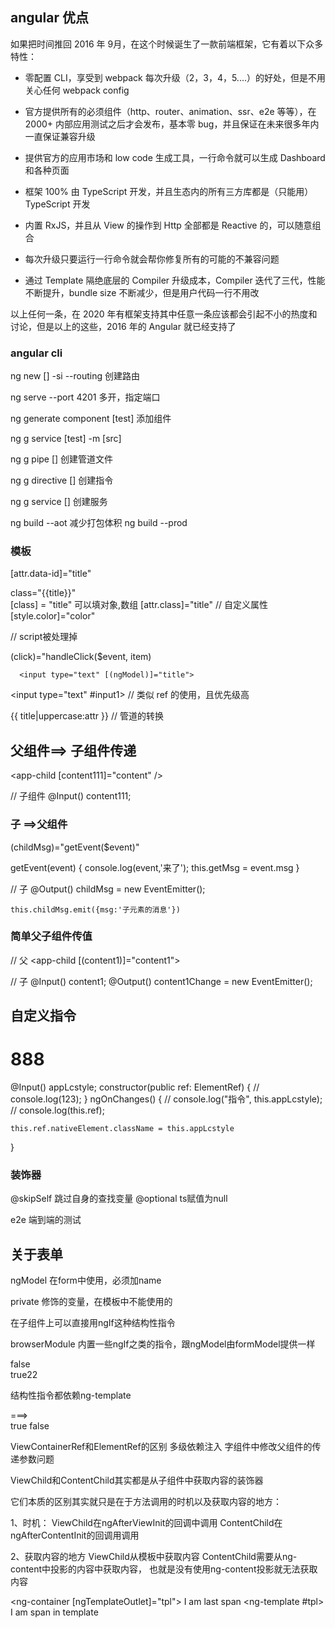 ## angular 优点 
如果把时间推回 2016 年 9月，在这个时候诞生了一款前端框架，它有着以下众多特性：

- 零配置 CLI，享受到 webpack 每次升级（2，3，4，5....）的好处，但是不用关心任何 webpack config

- 官方提供所有的必须组件（http、router、animation、ssr、e2e 等等），在  2000+ 内部应用测试之后才会发布，基本零 bug，并且保证在未来很多年内一直保证兼容升级

- 提供官方的应用市场和 low code 生成工具，一行命令就可以生成 Dashboard 和各种页面

- 框架 100% 由 TypeScript 开发，并且生态内的所有三方库都是（只能用） TypeScript 开发 

- 内置 RxJS，并且从 View 的操作到 Http 全部都是 Reactive 的，可以随意组合

- 每次升级只要运行一行命令就会帮你修复所有的可能的不兼容问题

- 通过 Template 隔绝底层的 Compiler 升级成本，Compiler 迭代了三代，性能不断提升，bundle size 不断减少，但是用户代码一行不用改


以上任何一条，在 2020 年有框架支持其中任意一条应该都会引起不小的热度和讨论，但是以上的这些，2016 年的 Angular 就已经支持了 


### angular cli 






ng new [] -si --routing 创建路由

ng serve --port 4201 多开，指定端口 

ng generate component [test] 添加组件

ng g service [test] -m [src] 

ng g pipe [] 创建管道文件 

ng g directive []  创建指令 

ng g service []  创建服务

ng build --aot 减少打包体积 
ng build --prod 



### 模板 

[attr.data-id]="title" 

class="{{title}}"  
[class] = "title"      可以填对象,数组
[attr.class]="title" // 自定义属性
[style.color]="color"


<div [innerHtml]="htmlStr"></div>   // script被处理掉 


<div [ngSwitch]="state">
<div *ngSwitchCase="state">
<div *ngSwitchDefault="state"> 


<div *ngif="state=='1'"> 


(click)="handleClick($event, item)


      <input type="text" [(ngModel)]="title">

<input type="text" #input1>  // 类似 ref 的使用，且优先级高 

{{ title|uppercase:attr }}   // 管道的转换  


## 父组件==> 子组件传递 
<app-child [content111]="content" />

// 子组件
  @Input() content111;


### 子 ==>父组件
(childMsg)="getEvent($event)" 

  getEvent(event) {
    console.log(event,'来了');
    this.getMsg = event.msg
  }


  // 子
  @Output() childMsg = new EventEmitter();

    this.childMsg.emit({msg:'子元素的消息'})

### 简单父子组件传值 
// 父
<app-child [(content1)]="content1"></app-child>

// 子
  @Input() content1;
  @Output() content1Change = new EventEmitter();

## 自定义指令 
<h1 [appLcstyle]="'abc'">888</h1>

 @Input() appLcstyle;
  constructor(public ref: ElementRef) {
    // console.log(123);
  }
  ngOnChanges() {
    // console.log("指令", this.appLcstyle);
    // console.log(this.ref);

    this.ref.nativeElement.className = this.appLcstyle
  }
 


 ### 装饰器 
 @skipSelf 跳过自身的查找变量 
 @optional ts赋值为null 



 e2e  端到端的测试  


 ## 关于表单  

 ngModel 在form中使用，必须加name


 private 修饰的变量，在模板中不能使用的 

 在子组件上可以直接用ngIf这种结构性指令

 browserModule 内置一些ngIf之类的指令，跟ngModel由formModel提供一样


<div *ngIf="isShow else dom">false</div>
<ng-template #dom>
  <div>true22</div>
</ng-template>


结构性指令都依赖ng-template
<div *ngif="bool"> ===> <ng-template [ngif]="bool"> 


<div *ngIf="true; then a else b"></div>
<ng-template #thenBlock>true</ng-template>
<ng-template #elseBlock>false</ng-template>



  ViewContainerRef和ElementRef的区别
多级依赖注入 
字组件中修改父组件的传递参数问题 


ViewChild和ContentChild其实都是从子组件中获取内容的装饰器 

它们本质的区别其实就只是在于方法调用的时机以及获取内容的地方： 

1、时机：
 ViewChild在ngAfterViewInit的回调中调用 
ContentChild在ngAfterContentInit的回调用调用 

2、获取内容的地方 
ViewChild从模板中获取内容 
ContentChild需要从ng-content中投影的内容中获取内容， 也就是没有使用ng-content投影就无法获取内容



<ng-container [ngTemplateOutlet]="tpl"></ng-container>
<span>I am last span</span>
<ng-template #tpl>
    <span>I am span in template</span>
</ng-template>
